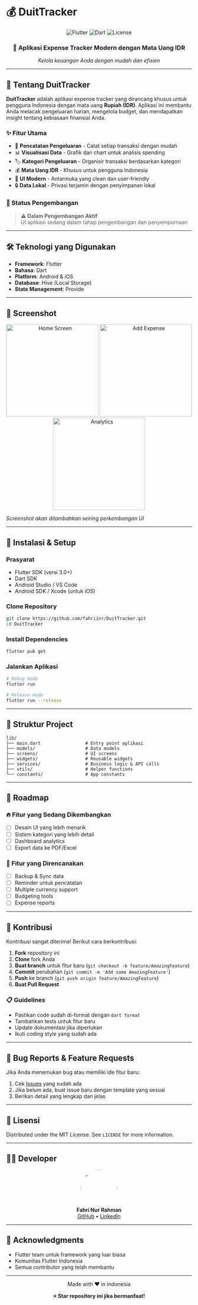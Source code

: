 # 💰 DuitTracker

<div align="center">
  <img src="https://img.shields.io/badge/Flutter-02569B?style=for-the-badge&logo=flutter&logoColor=white" alt="Flutter">
  <img src="https://img.shields.io/badge/Dart-0175C2?style=for-the-badge&logo=dart&logoColor=white" alt="Dart">
  <img src="https://img.shields.io/badge/License-MIT-green.svg?style=for-the-badge" alt="License">
</div>

<div align="center">
  <h3>📱 Aplikasi Expense Tracker Modern dengan Mata Uang IDR</h3>
  <p><em>Kelola keuangan Anda dengan mudah dan efisien</em></p>
</div>

---

## 🌟 Tentang DuitTracker

**DuitTracker** adalah aplikasi expense tracker yang dirancang khusus untuk pengguna Indonesia dengan mata uang **Rupiah (IDR)**. Aplikasi ini membantu Anda melacak pengeluaran harian, mengelola budget, dan mendapatkan insight tentang kebiasaan finansial Anda.

### ✨ Fitur Utama

- 💸 **Pencatatan Pengeluaran** - Catat setiap transaksi dengan mudah
- 📊 **Visualisasi Data** - Grafik dan chart untuk analisis spending
- 🏷️ **Kategori Pengeluaran** - Organisir transaksi berdasarkan kategori
- 💰 **Mata Uang IDR** - Khusus untuk pengguna Indonesia
- 📱 **UI Modern** - Antarmuka yang clean dan user-friendly
- 🔒 **Data Lokal** - Privasi terjamin dengan penyimpanan lokal

### 🚧 Status Pengembangan

> **⚠️ Dalam Pengembangan Aktif**  
> UI aplikasi sedang dalam tahap pengembangan dan penyempurnaan

---

## 🛠️ Teknologi yang Digunakan

- **Framework**: Flutter
- **Bahasa**: Dart
- **Platform**: Android & iOS
- **Database**: Hive (Local Storage)
- **State Management**: Provide

---

## 📱 Screenshot

<div align="center">
  <img src="screenshots/home_screen.png" width="250" alt="Home Screen">
  <img src="screenshots/add_expense.png" width="250" alt="Add Expense">
  <img src="screenshots/analytics.png" width="250" alt="Analytics">
</div>

*Screenshot akan ditambahkan seiring perkembangan UI*

---

## 🚀 Instalasi & Setup

### Prasyarat
- Flutter SDK (versi 3.0+)
- Dart SDK
- Android Studio / VS Code
- Android SDK / Xcode (untuk iOS)

### Clone Repository
```bash
git clone https://github.com/fahriinr/DuitTracker.git
cd DuitTracker
```

### Install Dependencies
```bash
flutter pub get
```

### Jalankan Aplikasi
```bash
# Debug mode
flutter run

# Release mode
flutter run --release
```

---

## 📂 Struktur Project

```
lib/
├── main.dart                 # Entry point aplikasi
├── models/                   # Data models
├── screens/                  # UI screens
├── widgets/                  # Reusable widgets
├── services/                 # Business logic & API calls
├── utils/                    # Helper functions
└── constants/                # App constants
```

---

## 🎯 Roadmap

### 🔥 Fitur yang Sedang Dikembangkan
- [ ] Desain UI yang lebih menarik
- [ ] Sistem kategori yang lebih detail
- [ ] Dashboard analytics
- [ ] Export data ke PDF/Excel

### 🚀 Fitur yang Direncanakan
- [ ] Backup & Sync data
- [ ] Reminder untuk pencatatan
- [ ] Multiple currency support
- [ ] Budgeting tools
- [ ] Expense reports

---

## 🤝 Kontribusi

Kontribusi sangat diterima! Berikut cara berkontribusi:

1. **Fork** repository ini
2. **Clone** fork Anda
3. **Buat branch** untuk fitur baru (`git checkout -b feature/AmazingFeature`)
4. **Commit** perubahan (`git commit -m 'Add some AmazingFeature'`)
5. **Push** ke branch (`git push origin feature/AmazingFeature`)
6. **Buat Pull Request**

### 📋 Guidelines
- Pastikan code sudah di-format dengan `dart format`
- Tambahkan tests untuk fitur baru
- Update dokumentasi jika diperlukan
- Ikuti coding style yang sudah ada

---

## 🐛 Bug Reports & Feature Requests

Jika Anda menemukan bug atau memiliki ide fitur baru:

1. Cek [Issues](https://github.com/fahriinr/DuitTracker/issues) yang sudah ada
2. Jika belum ada, buat issue baru dengan template yang sesuai
3. Berikan detail yang lengkap dan jelas

---

## 📄 Lisensi

Distributed under the MIT License. See `LICENSE` for more information.

---

## 👨‍💻 Developer

<div align="center">
  <img src="https://github.com/fahriinr.png" width="100" style="border-radius: 50%">
  <br>
  <strong>Fahri Nur Rahman</strong>
  <br>
  <a href="https://github.com/fahriinr">GitHub</a> • 
  <a href="https://linkedin.com/in/fahriinr">LinkedIn</a>
</div>

---

## 🙏 Acknowledgments

- Flutter team untuk framework yang luar biasa
- Komunitas Flutter Indonesia
- Semua contributor yang telah membantu

---

<div align="center">
  <p>Made with ❤️ in Indonesia</p>
  <p>
    <strong>⭐ Star repository ini jika bermanfaat!</strong>
  </p>
</div>
